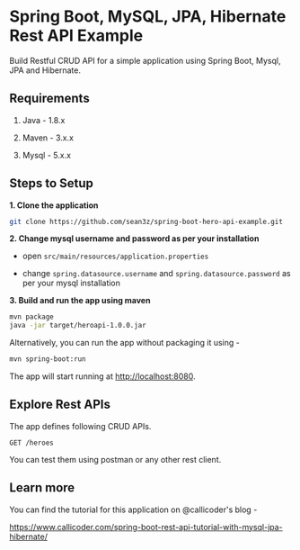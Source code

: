 # Spring Boot, MySQL, JPA, Hibernate Rest API Example

Build Restful CRUD API for a simple application using Spring Boot, Mysql, JPA and Hibernate.

## Requirements

1. Java - 1.8.x

2. Maven - 3.x.x

3. Mysql - 5.x.x

## Steps to Setup

**1. Clone the application**

```bash
git clone https://github.com/sean3z/spring-boot-hero-api-example.git
```

**2. Change mysql username and password as per your installation**

+ open `src/main/resources/application.properties`

+ change `spring.datasource.username` and `spring.datasource.password` as per your mysql installation

**3. Build and run the app using maven**

```bash
mvn package
java -jar target/heroapi-1.0.0.jar
```

Alternatively, you can run the app without packaging it using -

```bash
mvn spring-boot:run
```

The app will start running at <http://localhost:8080>.

## Explore Rest APIs

The app defines following CRUD APIs.

    GET /heroes

You can test them using postman or any other rest client.

## Learn more

You can find the tutorial for this application on @callicoder's blog -

<https://www.callicoder.com/spring-boot-rest-api-tutorial-with-mysql-jpa-hibernate/>